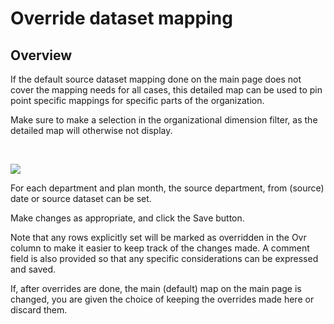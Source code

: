 # Override dataset mapping
## Overview

If the default source dataset mapping done on the main page does not cover the mapping needs for all cases, this detailed map can be used to pin point specific mappings for specific parts of the organization.

Make sure to make a selection in the organizational dimension filter, as the detailed map will otherwise not display.

<br/>

![](https://profitbasedocs.blob.core.windows.net/plannerimages/account-proposal-override-dataset-mapping.JPG)

For each department and plan month, the source department, from (source) date or source dataset can be set.

Make changes as appropriate, and click the Save button.

Note that any rows explicitly set will be marked as overridden in the Ovr column to make it easier to keep track of the changes made. A comment field is also provided so that any specific considerations can be expressed and saved.

If, after overrides are done, the main (default) map on the main page is changed, you are given the choice of keeping the overrides made here or discard them.

